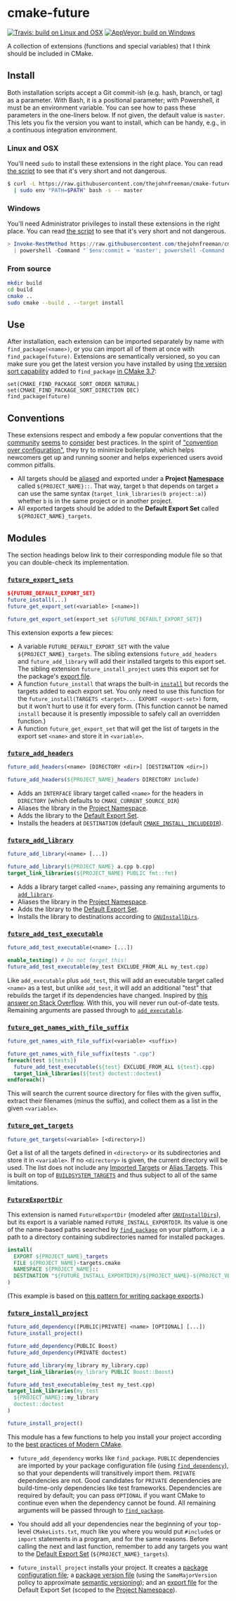 # cmake-future

[![Travis: build on Linux and OSX](https://travis-ci.org/thejohnfreeman/cmake-future.svg?branch=master)](https://travis-ci.org/thejohnfreeman/cmake-future)
[![AppVeyor: build on Windows](https://ci.appveyor.com/api/projects/status/github/thejohnfreeman/cmake-future?branch=master&svg=true)](https://ci.appveyor.com/project/thejohnfreeman/cmake-future)

A collection of extensions (functions and special variables) that I think
should be included in CMake.


## Install

Both installation scripts accept a Git commit-ish (e.g. hash, branch, or tag)
as a parameter. With Bash, it is a positional parameter; with Powershell, it
must be an environment variable. You can see how to pass these parameters in
the one-liners below. If not given, the default value is `master`. This lets
you fix the version you want to install, which can be handy, e.g., in
a continuous integration environment.


### Linux and OSX

You'll need `sudo` to install these extensions in the right place. You can
read [the script](https://github.com/thejohnfreeman/cmake-future/blob/master/install.sh)
to see that it's very short and not dangerous.

```sh
$ curl -L https://raw.githubusercontent.com/thejohnfreeman/cmake-future/master/install.sh \
  | sudo env "PATH=$PATH" bash -s -- master
```

### Windows

You'll need Administrator privileges to install these extensions in the right
place. You can read [the
script](https://github.com/thejohnfreeman/cmake-future/blob/master/install.ps)
to see that it's very short and not dangerous.

```powershell
> Invoke-RestMethod https://raw.githubusercontent.com/thejohnfreeman/cmake-future/master/install.ps `
  | powershell -Command "`$env:commit = 'master'; powershell -Command -"
```

### From source

```sh
mkdir build
cd build
cmake ..
sudo cmake --build . --target install
```


## Use

After installation, each extension can be imported separately by name with
`find_package(<name>)`, or you can import all of them at once with
`find_package(future)`. Extensions are semantically versioned, so you can make
sure you get the latest version you have installed by using [the version sort
capability](https://cmake.org/cmake/help/v3.7/command/find_package.html)
added to `find_package` [in CMake
3.7](https://blog.kitware.com/cmake-3-7-0-rc3-is-now-ready/):

```
set(CMAKE_FIND_PACKAGE_SORT_ORDER NATURAL)
set(CMAKE_FIND_PACKAGE_SORT_DIRECTION DEC)
find_package(future)
```


<a id="conventions" />

## Conventions

These extensions respect and embody a few popular conventions that the
[community](https://www.youtube.com/watch?v=eC9-iRN2b04)
[seems](https://pabloariasal.github.io/2018/02/19/its-time-to-do-cmake-right/)
to
[consider](https://unclejimbo.github.io/2018/06/08/Modern-CMake-for-Library-Developers/)
best practices. In the spirit of ["convention over
configuration"](https://en.wikipedia.org/wiki/Convention_over_configuration),
they try to minimize boilerplate, which helps newcomers get up and running
sooner and helps experienced users avoid common pitfalls.

- All targets should be
  [aliased](https://cmake.org/cmake/help/latest/command/add_library.html#alias-libraries)
  and exported under a **Project
  [Namespace](https://stackoverflow.com/a/48526017/618906)** called
  `${PROJECT_NAME}::`. That way, target `b` that depends on target `a` can use
  the same syntax (`target_link_libraries(b project::a)`) whether `b` is in
  the same project or in another project.
- All exported targets should be added to the **Default Export Set** called
  `${PROJECT_NAME}_targets`.


## Modules

The section headings below link to their corresponding module file so that you
can double-check its implementation.


### [`future_export_sets`](./src/future_export_sets.cmake)

```cmake
${FUTURE_DEFAULT_EXPORT_SET}
future_install(...)
future_get_export_set(<variable> [<name>])
```

```cmake
future_get_export_set(export_set ${FUTURE_DEFAULT_EXPORT_SET})
```

This extension exports a few pieces:

- A variable `FUTURE_DEFAULT_EXPORT_SET` with the value
  `${PROJECT_NAME}_targets`. The sibling extensions `future_add_headers` and
  `future_add_library` will add their installed targets to this export set.
  The sibling extension `future_install_project` uses this export set for the
  package's [export
  file](https://cmake.org/cmake/help/latest/command/install.html#export).
- A function `future_install` that wraps the built-in
  [`install`](https://cmake.org/cmake/help/latest/command/install.html) but
  records the targets added to each export set. You only need to use this
  function for the `future_install(TARGETS <target>... EXPORT <export-set>)`
  form, but it won't hurt to use it for every form. (This function cannot be
  named `install` because it is presently impossible to safely call an
  overridden function.)
- A function `future_get_export_set` that will get the list of targets in the
  export set `<name>` and store it in `<variable>`.


### [`future_add_headers`](./src/future_add_headers.cmake)

```cmake
future_add_headers(<name> [DIRECTORY <dir>] [DESTINATION <dir>])
```

```cmake
future_add_headers(${PROJECT_NAME}_headers DIRECTORY include)
```

- Adds an `INTERFACE` library target called `<name>` for the headers in
  `DIRECTORY` (which defaults to `CMAKE_CURRENT_SOURCE_DIR`)
- Aliases the library in the [Project Namespace](#conventions).
- Adds the library to the [Default Export Set](#conventions).
- Installs the headers at `DESTINATION` (default
  [`CMAKE_INSTALL_INCLUDEDIR`](https://cmake.org/cmake/help/latest/module/GNUInstallDirs.html#result-variables)).


### [`future_add_library`](./src/future_add_library.cmake)

```cmake
future_add_library(<name> [...])
```

```cmake
future_add_library(${PROJECT_NAME} a.cpp b.cpp)
target_link_libraries(${PROJECT_NAME} PUBLIC fmt::fmt)
```

- Adds a library target called `<name>`, passing any remaining arguments to
  [`add_library`](https://cmake.org/cmake/help/latest/command/add_library.html).
- Aliases the library in the [Project Namespace](#conventions).
- Adds the library to the [Default Export Set](#conventions).
- Installs the library to destinations according to
  [`GNUInstallDirs`](https://cmake.org/cmake/help/latest/module/GNUInstallDirs.html).


### [`future_add_test_executable`](./src/future_add_test_executable.cmake)

```cmake
future_add_test_executable(<name> [...])
```

```cmake
enable_testing() # Do not forget this!
future_add_test_executable(my_test EXCLUDE_FROM_ALL my_test.cpp)
```

Like `add_executable` plus `add_test`, this will add an executable target
called `<name>` as a test, but unlike `add_test`, it will add an additional
"test" that rebuilds the target if its dependencies have changed. Inspired by
[this answer on Stack Overflow](https://stackoverflow.com/a/10824578/618906).
With this, you will never run out-of-date tests. Remaining arguments are
passed through to
[`add_executable`](https://cmake.org/cmake/help/latest/command/add_executable.html).


### [`future_get_names_with_file_suffix`](./src/future_get_names_with_file_suffix.cmake)

```cmake
future_get_names_with_file_suffix(<variable> <suffix>)
```

```cmake
future_get_names_with_file_suffix(tests ".cpp")
foreach(test ${tests})
  future_add_test_executable(${test} EXCLUDE_FROM_ALL ${test}.cpp)
  target_link_libraries(${test} doctest::doctest)
endforeach()
```

This will search the current source directory for files with the given suffix,
extract their filenames (minus the suffix), and collect them as a list in the
given `<variable>`.


### [`future_get_targets`](./src/future_get_targets.cmake)

```cmake
future_get_targets(<variable> [<directory>])
```

Get a list of all the targets defined in `<directory>` or its subdirectories
and store it in `<variable>`. If no `<directory>` is given, the current
directory will be used. The list does not include any [Imported
Targets](https://cmake.org/cmake/help/latest/manual/cmake-buildsystem.7.html#imported-targets)
or [Alias
Targets](https://cmake.org/cmake/help/latest/manual/cmake-buildsystem.7.html#alias-targets).
This is built on top of
[`BUILDSYSTEM_TARGETS`](https://cmake.org/cmake/help/latest/prop_dir/BUILDSYSTEM_TARGETS.html)
and thus subject to all of the same limitations.


### [`FutureExportDir`](./src/FutureExportDir.cmake)

This extension is named `FutureExportDir` (modeled after
[`GNUInstallDirs`](https://cmake.org/cmake/help/latest/module/GNUInstallDirs.html)),
but its export is a variable named `FUTURE_INSTALL_EXPORTDIR`. Its value is one
of the name-based paths searched by
[`find_package`](https://cmake.org/cmake/help/latest/command/find_package.html)
on your platform, i.e. a path to a directory containing subdirectories named
for installed packages.

```cmake
install(
  EXPORT ${PROJECT_NAME}_targets
  FILE ${PROJECT_NAME}-targets.cmake
  NAMESPACE ${PROJECT_NAME}::
  DESTINATION "${FUTURE_INSTALL_EXPORTDIR}/${PROJECT_NAME}-${PROJECT_VERSION}"
)
```

(This example is based on [this pattern for writing package
exports](https://unclejimbo.github.io/2018/06/08/Modern-CMake-for-Library-Developers/#Install-and-Export-the-Target).)


### [`future_install_project`](./src/future_install_project.cmake)

```cmake
future_add_dependency([PUBLIC|PRIVATE] <name> [OPTIONAL] [...])
future_install_project()
```

```cmake
future_add_dependency(PUBLIC Boost)
future_add_dependency(PRIVATE doctest)

future_add_library(my_library my_library.cpp)
target_link_libraries(my_library PUBLIC Boost::Boost)

future_add_test_executable(my_test my_test.cpp)
target_link_libraries(my_test
  ${PROJECT_NAME}::my_library
  doctest::doctest
)

future_install_project()
```

This module has a few functions to help you install your project according to
the [best practices of Modern
CMake](https://unclejimbo.github.io/2018/06/08/Modern-CMake-for-Library-Developers/#Install-and-Export-the-Target).

- `future_add_dependency` works like `find_package`. `PUBLIC` dependencies
  are imported by your package configuration file (using
  [`find_dependency`](https://cmake.org/cmake/help/latest/module/CMakeFindDependencyMacro.html)),
  so that your dependents will transitively import them. `PRIVATE`
  dependencies are not. Good candidates for `PRIVATE` dependencies are
  build-time-only dependencies like test
  frameworks. Dependencies are required by default; you can pass `OPTIONAL` if
  you want CMake to continue even when the dependency cannot be found. All
  remaining arguments will be passed through to
  [`find_package`](https://cmake.org/cmake/help/latest/command/find_package.html).

- You should add all your dependencies near the beginning of your top-level
  `CMakeLists.txt`, much like you where you would put `#include`s or `import`
  statements in a program, and for the same reasons. Before calling the next
  and last function, remember to add any targets you want to the [Default
  Export Set](#conventions) (`${PROJECT_NAME}_targets`).

- `future_install_project` installs your project. It creates a [package
  configuration
  file](https://cmake.org/cmake/help/latest/manual/cmake-packages.7.html#config-file-packages);
  a [package version
  file](https://cmake.org/cmake/help/latest/module/CMakePackageConfigHelpers.html#generating-a-package-version-file)
  (using the `SameMajorVersion` policy to approximate [semantic
  versioning](https://semver.org/)); and an [export
  file](https://cmake.org/cmake/help/latest/command/install.html#export) for
  the Default Export Set (scoped to the [Project Namespace](#conventions)).
